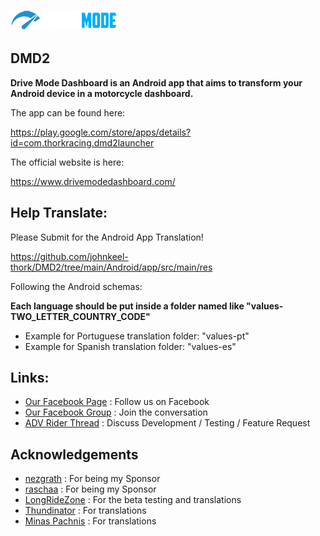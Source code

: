 ![DMD2 LOGO](drivemode_logo.png)

## DMD2
**Drive Mode Dashboard is an Android app that aims to transform your Android device in a motorcycle dashboard.**

The app can be found here:

https://play.google.com/store/apps/details?id=com.thorkracing.dmd2launcher



The official website is here:

https://www.drivemodedashboard.com/




## Help Translate:

Please Submit for the Android App Translation!

https://github.com/johnkeel-thork/DMD2/tree/main/Android/app/src/main/res


Following the Android schemas:

**Each language should be put inside a folder named like "values-TWO_LETTER_COUNTRY_CODE"**

- Example for Portuguese translation folder: "values-pt"
- Example for Spanish translation folder: "values-es"


## Links:

* [Our Facebook Page](https://www.facebook.com/drivemodedashboard) : Follow us on Facebook
* [Our Facebook Group](https://www.facebook.com/groups/drivemodeusers) : Join the conversation
* [ADV Rider Thread](https://advrider.com/f/threads/drive-mode-dashboard-for-android.1425433) : Discuss Development / Testing / Feature Request




## Acknowledgements
* [nezgrath](https://github.com/nezgrath) : For being my Sponsor
* [raschaa](https://github.com/raschaa) : For being my Sponsor
* [LongRideZone](https://www.facebook.com/longridezone) : For the beta testing and translations
* [Thundinator](https://github.com/Thundinatorp) : For translations
* [Minas Pachnis](https://github.com/mpachnis) : For translations


